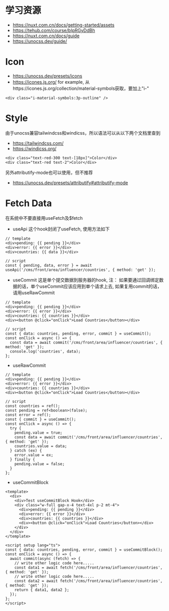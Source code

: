 # 学习资源

- https://nuxt.com.cn/docs/getting-started/assets
- https://tehub.com/course/bIpRGyDdBh
- https://nuxt.com.cn/docs/guide
- https://unocss.dev/guide/

# Icon

- https://unocss.dev/presets/icons
- https://icones.js.org/
  for example, 从https://icones.js.org/collection/material-symbols获取，要加上"i-"

```
<div class="i-material-symbols:3p-outline" />
```

# Style

由于unocss兼容tailwindcss和windicss，所以语法可以从以下两个文档里查到

- https://tailwindcss.com/
- https://windicss.org/

```
<div class="text-red-300 text-[18px]">Color</div>
<div class="text-red text-2">Color</div>
```

另外attributify-mode也可以使用，但不推荐

- https://unocss.dev/presets/attributify#attributify-mode

# Fetch Data

在系统中不要直接用useFetch及$fetch

- useApi
  这个hook封闭了useFetch, 使用方法如下

```
// template
<div>pending: {{ pending }}</div>
<div>error: {{ error }}</div>
<div>countries: {{ data }}</div>

// script
const { pending, data, error } = await useApi('/cms/front/area/influencer/countries', { method: 'get' });
```

- useCommit
  这是单个提交数据到服务器的hook, 注： 如果要通过回调绑定数据的话，单个useCommit应该应用到单个请求上去, 如果复用commit的话，请用useRawCommit

```
// template
<div>pending: {{ pending }}</div>
<div>error: {{ error }}</div>
<div>countries: {{ countries }}</div>
<div><button @click="onClick">Load Countries</button></div>

// script
const { data: countries, pending, error, commit } = useCommit();
const onClick = async () => {
  const data = await commit('/cms/front/area/influencer/countries', { method: 'get' });
  console.log('countries', data);
};
```

- useRawCommit

```
// template
<div>pending: {{ pending }}</div>
<div>error: {{ error }}</div>
<div>countries: {{ countries }}</div>
<div><button @click="onClick">Load Countries</button></div>

// script
const countries = ref();
const pending = ref<boolean>(false);
const error = ref();
const { commit } = useCommit();
const onClick = async () => {
  try {
    pending.value = true;
    const data = await commit('/cms/front/area/influencer/countries', { method: 'get' });
    countries.value = data;
  } catch (ex) {
    error.value = ex;
  } finally {
    pending.value = false;
  }
};

```

- useCommitBlock

```
<template>
  <div>
    <div>Test useCommitBlock Hook</div>
    <div class="w-full gap-x-4 text-4xl p-2 mt-4">
      <div>pending: {{ pending }}</div>
      <div>error: {{ error }}</div>
      <div>countries: {{ countries }}</div>
      <div><button @click="onClick">Load Countries</button></div>
    </div>
  </div>
</template>

<script setup lang="ts">
const { data: countries, pending, error, commit } = useCommitBlock();
const onClick = async () => {
  await commit(async (fetch) => {
    // write other logic code here.....
    const data1 = await fetch('/cms/front/area/influencer/countries', { method: 'get' });
    // write other logic code here.....
    const data2 = await fetch('/cms/front/area/influencer/countries', { method: 'get' });
    return { data1, data2 };
  });
};
</script>

```
